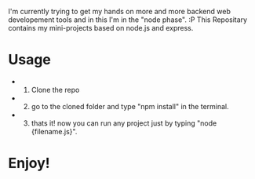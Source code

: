 I'm currently trying to get my hands on more and more backend web developement tools and in this I'm in the "node phase". :P
This Repositary contains my mini-projects based on node.js and express.

# Usage
- 1) Clone the repo
- 2) go to the cloned folder and type "npm install" in the terminal.
- 3) thats it! now you can run any project just by typing "node {filename.js}".
# Enjoy!